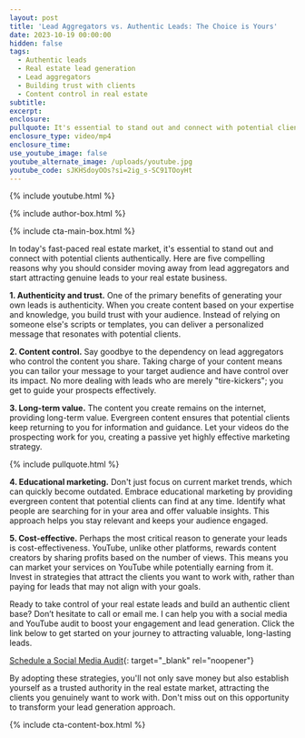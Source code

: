 ```yaml
---
layout: post
title: 'Lead Aggregators vs. Authentic Leads: The Choice is Yours'
date: 2023-10-19 00:00:00
hidden: false
tags:
  - Authentic leads
  - Real estate lead generation
  - Lead aggregators
  - Building trust with clients
  - Content control in real estate
subtitle:
excerpt:
enclosure:
pullquote: It's essential to stand out and connect with potential clients authentically
enclosure_type: video/mp4
enclosure_time:
use_youtube_image: false
youtube_alternate_image: /uploads/youtube.jpg
youtube_code: sJKHSdoyOOs?si=2ig_s-SC91TOoyHt
---
```

{% include youtube.html %}

{% include author-box.html %}

{% include cta-main-box.html %}

In today's fast-paced real estate market, it's essential to stand out and connect with potential clients authentically. Here are five compelling reasons why you should consider moving away from lead aggregators and start attracting genuine leads to your real estate business.

**1\. Authenticity and trust.** One of the primary benefits of generating your own leads is authenticity. When you create content based on your expertise and knowledge, you build trust with your audience. Instead of relying on someone else's scripts or templates, you can deliver a personalized message that resonates with potential clients.

**2\. Content control.** Say goodbye to the dependency on lead aggregators who control the content you share. Taking charge of your content means you can tailor your message to your target audience and have control over its impact. No more dealing with leads who are merely "tire-kickers"; you get to guide your prospects effectively.

**3\. Long-term value.** The content you create remains on the internet, providing long-term value. Evergreen content ensures that potential clients keep returning to you for information and guidance. Let your videos do the prospecting work for you, creating a passive yet highly effective marketing strategy.

{% include pullquote.html %}

**4\. Educational marketing.** Don't just focus on current market trends, which can quickly become outdated. Embrace educational marketing by providing evergreen content that potential clients can find at any time. Identify what people are searching for in your area and offer valuable insights. This approach helps you stay relevant and keeps your audience engaged.

**5\. Cost-effective.** Perhaps the most critical reason to generate your leads is cost-effectiveness. YouTube, unlike other platforms, rewards content creators by sharing profits based on the number of views. This means you can market your services on YouTube while potentially earning from it. Invest in strategies that attract the clients you want to work with, rather than paying for leads that may not align with your goals.

Ready to take control of your real estate leads and build an authentic client base? Don’t hesitate to call or email me. I can help you with a social media and YouTube audit to boost your engagement and lead generation. Click the link below to get started on your journey to attracting valuable, long-lasting leads.

[Schedule a Social Media Audit](https://form.jotform.com/232895202996064){: target="_blank" rel="noopener"}

By adopting these strategies, you'll not only save money but also establish yourself as a trusted authority in the real estate market, attracting the clients you genuinely want to work with. Don't miss out on this opportunity to transform your lead generation approach.

{% include cta-content-box.html %}